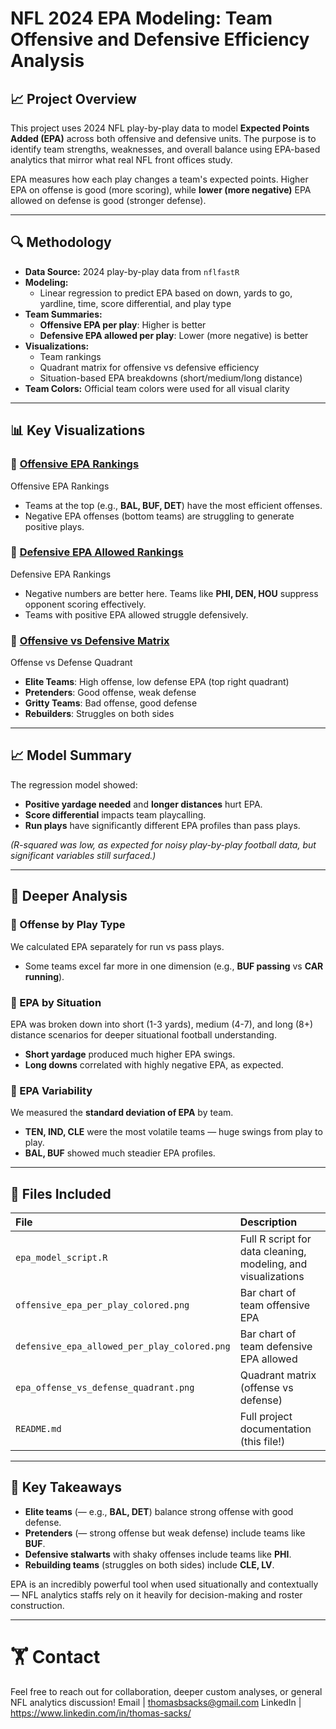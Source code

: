 # NFL 2024 EPA Modeling: Team Offensive and Defensive Efficiency Analysis

## 📈 Project Overview
This project uses 2024 NFL play-by-play data to model **Expected Points Added (EPA)** across both offensive and defensive units. The purpose is to identify team strengths, weaknesses, and overall balance using EPA-based analytics that mirror what real NFL front offices study.

EPA measures how each play changes a team's expected points. Higher EPA on offense is good (more scoring), while **lower (more negative)** EPA allowed on defense is good (stronger defense).

---

## 🔍 Methodology
- **Data Source:** 2024 play-by-play data from `nflfastR`
- **Modeling:**
  - Linear regression to predict EPA based on down, yards to go, yardline, time, score differential, and play type
- **Team Summaries:**
  - **Offensive EPA per play**: Higher is better
  - **Defensive EPA allowed per play**: Lower (more negative) is better
- **Visualizations:**
  - Team rankings
  - Quadrant matrix for offensive vs defensive efficiency
  - Situation-based EPA breakdowns (short/medium/long distance)
- **Team Colors:** Official team colors were used for all visual clarity

---

## 📊 Key Visualizations

### 🏈 [Offensive EPA Rankings](https://github.com/thomassacks/nfl-2024-epa-analysis/blob/main/NFL%202024%20Team%20Offensive%20EPA%20per%20Play.png)
Offensive EPA Rankings
- Teams at the top (e.g., **BAL, BUF, DET**) have the most efficient offenses.
- Negative EPA offenses (bottom teams) are struggling to generate positive plays.

### 💪 [Defensive EPA Allowed Rankings](https://github.com/thomassacks/nfl-2024-epa-analysis/blob/main/NFL%202024%20Team%20Defensive%20EPA%20Allowed%20per%20Play.png)
Defensive EPA Rankings
- Negative numbers are better here. Teams like **PHI, DEN, HOU** suppress opponent scoring effectively.
- Teams with positive EPA allowed struggle defensively.

### 🔹 [Offensive vs Defensive Matrix](https://github.com/thomassacks/nfl-2024-epa-analysis/blob/main/NFL%202024%20Offensive%20vs%20Defensive%20EPA.png)
Offense vs Defense Quadrant
- **Elite Teams**: High offense, low defense EPA (top right quadrant)
- **Pretenders**: Good offense, weak defense
- **Gritty Teams**: Bad offense, good defense
- **Rebuilders**: Struggles on both sides

---

## 📈 Model Summary
The regression model showed:
- **Positive yardage needed** and **longer distances** hurt EPA.
- **Score differential** impacts team playcalling.
- **Run plays** have significantly different EPA profiles than pass plays.

*(R-squared was low, as expected for noisy play-by-play football data, but significant variables still surfaced.)*

---

## 🔢 Deeper Analysis

### 🔹 Offense by Play Type
We calculated EPA separately for run vs pass plays.
- Some teams excel far more in one dimension (e.g., **BUF passing** vs **CAR running**).

### 🔹 EPA by Situation
EPA was broken down into short (1-3 yards), medium (4-7), and long (8+) distance scenarios for deeper situational football understanding.
- **Short yardage** produced much higher EPA swings.
- **Long downs** correlated with highly negative EPA, as expected.

### 🔹 EPA Variability
We measured the **standard deviation of EPA** by team.
- **TEN, IND, CLE** were the most volatile teams — huge swings from play to play.
- **BAL, BUF** showed much steadier EPA profiles.

---

## 🔖 Files Included
| File | Description |
|:---|:---|
| `epa_model_script.R` | Full R script for data cleaning, modeling, and visualizations |
| `offensive_epa_per_play_colored.png` | Bar chart of team offensive EPA |
| `defensive_epa_allowed_per_play_colored.png` | Bar chart of team defensive EPA allowed |
| `epa_offense_vs_defense_quadrant.png` | Quadrant matrix (offense vs defense) |
| `README.md` | Full project documentation (this file!) |

---

## 💬 Key Takeaways
- **Elite teams** (— e.g., **BAL, DET**) balance strong offense with good defense.
- **Pretenders** (— strong offense but weak defense) include teams like **BUF**.
- **Defensive stalwarts** with shaky offenses include teams like **PHI**.
- **Rebuilding teams** (struggles on both sides) include **CLE, LV**.

EPA is an incredibly powerful tool when used situationally and contextually — NFL analytics staffs rely on it heavily for decision-making and roster construction.

---

# 🏋️ Contact
Feel free to reach out for collaboration, deeper custom analyses, or general NFL analytics discussion!
Email | thomasbsacks@gmail.com
LinkedIn | https://www.linkedin.com/in/thomas-sacks/

